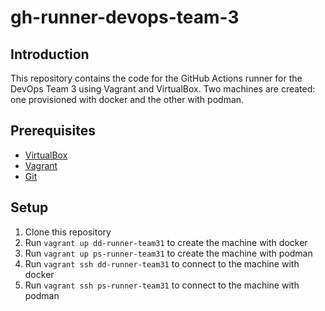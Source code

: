# gh-runner-devops-team-3

## Introduction
This repository contains the code for the GitHub Actions runner for the DevOps Team 3 using Vagrant and VirtualBox.
Two machines are created: one  provisioned with docker and the other with podman.


## Prerequisites
- [VirtualBox](https://www.virtualbox.org/wiki/Downloads)
- [Vagrant](https://www.vagrantup.com/downloads.html)
- [Git](https://git-scm.com/downloads)

## Setup
1. Clone this repository
2. Run `vagrant up dd-runner-team31` to create the machine with docker
3. Run `vagrant up ps-runner-team31` to create the machine with podman
4. Run `vagrant ssh dd-runner-team31` to connect to the machine with docker
5. Run `vagrant ssh ps-runner-team31` to connect to the machine with podman
